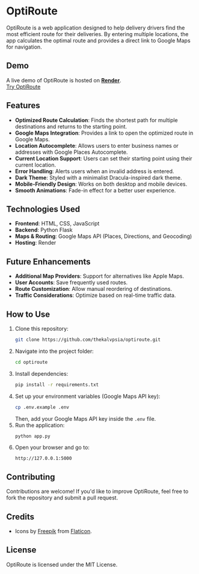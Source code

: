 # OptiRoute

OptiRoute is a web application designed to help delivery drivers find the most efficient route for their deliveries. By entering multiple locations, the app calculates the optimal route and provides a direct link to Google Maps for navigation.

## Demo

A live demo of OptiRoute is hosted on **[Render](https://render.com/)**.  
[Try OptiRoute](https://optiroute.onrender.com)

## Features

- **Optimized Route Calculation**: Finds the shortest path for multiple destinations and returns to the starting point.
- **Google Maps Integration**: Provides a link to open the optimized route in Google Maps.
- **Location Autocomplete**: Allows users to enter business names or addresses with Google Places Autocomplete.
- **Current Location Support**: Users can set their starting point using their current location.
- **Error Handling**: Alerts users when an invalid address is entered.
- **Dark Theme**: Styled with a minimalist Dracula-inspired dark theme.
- **Mobile-Friendly Design**: Works on both desktop and mobile devices.
- **Smooth Animations**: Fade-in effect for a better user experience.

## Technologies Used

- **Frontend**: HTML, CSS, JavaScript
- **Backend**: Python Flask
- **Maps & Routing**: Google Maps API (Places, Directions, and Geocoding)
- **Hosting**: Render

## Future Enhancements

- **Additional Map Providers**: Support for alternatives like Apple Maps.
- **User Accounts**: Save frequently used routes.
- **Route Customization**: Allow manual reordering of destinations.
- **Traffic Considerations**: Optimize based on real-time traffic data.

## How to Use

1. Clone this repository:
   ```bash
   git clone https://github.com/thekalvpsia/optiroute.git
   ```
2. Navigate into the project folder:
   ```bash
   cd optiroute
   ```
3. Install dependencies:
   ```bash
   pip install -r requirements.txt
   ```
4. Set up your environment variables (Google Maps API key):
   ```bash
   cp .env.example .env
   ```
   Then, add your Google Maps API key inside the `.env` file.
5. Run the application:
   ```bash
   python app.py
   ```
6. Open your browser and go to:
   ```
   http://127.0.0.1:5000
   ```

## Contributing

Contributions are welcome! If you'd like to improve OptiRoute, feel free to fork the repository and submit a pull request.

## Credits

- Icons by [Freepik](https://www.flaticon.com/authors/freepik) from [Flaticon](https://www.flaticon.com/).

## License

OptiRoute is licensed under the MIT License.

